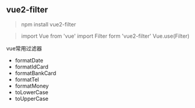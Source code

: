 ## vue2-filter 
> npm install vue2-filter 

> import Vue from 'vue'
> import Filter form 'vue2-filter'
> Vue.use(Filter)

vue常用过滤器
- formatDate
- formatIdCard
- formatBankCard
- formatTel
- formatMoney
- toLowerCase
- toUpperCase
